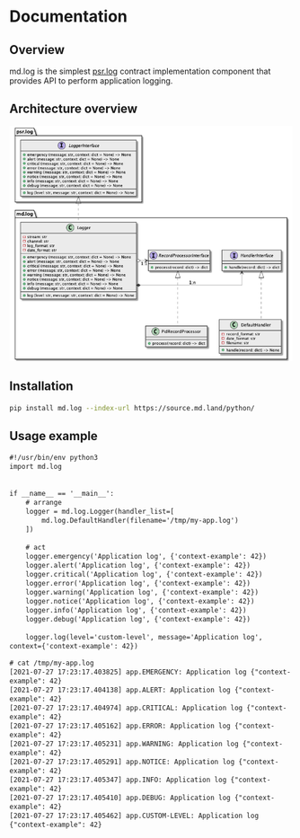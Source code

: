 # Documentation
## Overview

md.log is the simplest [psr.log](../psr.log) contract implementation component 
that provides API to perform application logging.

## Architecture overview

![Architecture overview](_static/architecture.class-diagram.png)

## Installation

```sh
pip install md.log --index-url https://source.md.land/python/
```

## Usage example

```python3
#!/usr/bin/env python3
import md.log


if __name__ == '__main__':
    # arrange
    logger = md.log.Logger(handler_list=[
        md.log.DefaultHandler(filename='/tmp/my-app.log')
    ])

    # act
    logger.emergency('Application log', {'context-example': 42})
    logger.alert('Application log', {'context-example': 42})
    logger.critical('Application log', {'context-example': 42})
    logger.error('Application log', {'context-example': 42})
    logger.warning('Application log', {'context-example': 42})
    logger.notice('Application log', {'context-example': 42})
    logger.info('Application log', {'context-example': 42})
    logger.debug('Application log', {'context-example': 42})
    
    logger.log(level='custom-level', message='Application log', context={'context-example': 42})
```

```
# cat /tmp/my-app.log
[2021-07-27 17:23:17.403825] app.EMERGENCY: Application log {"context-example": 42}
[2021-07-27 17:23:17.404138] app.ALERT: Application log {"context-example": 42}
[2021-07-27 17:23:17.404974] app.CRITICAL: Application log {"context-example": 42}
[2021-07-27 17:23:17.405162] app.ERROR: Application log {"context-example": 42}
[2021-07-27 17:23:17.405231] app.WARNING: Application log {"context-example": 42}
[2021-07-27 17:23:17.405291] app.NOTICE: Application log {"context-example": 42}
[2021-07-27 17:23:17.405347] app.INFO: Application log {"context-example": 42}
[2021-07-27 17:23:17.405410] app.DEBUG: Application log {"context-example": 42}
[2021-07-27 17:23:17.405462] app.CUSTOM-LEVEL: Application log {"context-example": 42}
```
